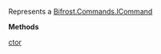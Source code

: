 Represents a [Bifrost.Commands.ICommand](Bifrost.Commands.ICommand)

**Methods**

[ctor](Bifrost.Commands.Command.ctor)
